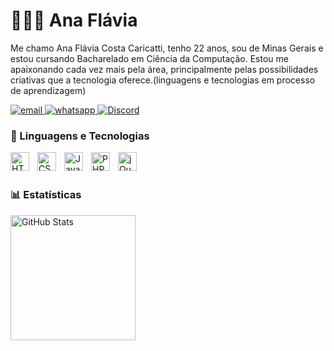 # 👩🏻‍💻 Ana Flávia

Me chamo Ana Flávia Costa Caricatti, tenho 22 anos, sou de Minas Gerais e estou cursando Bacharelado em Ciência da Computação. Estou me apaixonando cada vez mais pela área, principalmente pelas possibilidades criativas que a tecnologia oferece.(linguagens e tecnologias em processo de aprendizagem)
<p align="left">
    <a href="mailto:anaflaviacaricatti3@gmail.com">
        <img 
            alt="email" 
            title="Enviar email" 
            src="https://img.shields.io/badge/Email-0072C6?style=for-the-badge&logo=gmail&logoColor=white"
        />
    </a>
    <a href="https://api.whatsapp.com/send?phone=35991775183">
        <img 
            alt="whatsapp" 
            title="Fale comigo no whatsapp" 
            src="https://img.shields.io/badge/WhatsApp-25D366?style=for-the-badge&logo=whatsapp&logoColor=white"
        />
    </a> 
    <a href="https://discord.com/users/600319440239722496">
        <img 
            alt="Discord" 
            title="Discord" 
            src="https://img.shields.io/badge/Discord-5865F2?style=for-the-badge&logo=discord&logoColor=white"
        />
    </a>
</p>

### 🤖 Linguagens e Tecnologias

<img 
    align="left" 
    alt="HTML"
    title="HTML" 
    width="30px" 
    style="padding-right: 10px;" 
    src="https://cdn.jsdelivr.net/gh/devicons/devicon@latest/icons/html5/html5-original.svg" 
/>
<img 
    align="left" 
    alt="CSS" 
    title="CSS"
    width="30px" 
    style="padding-right: 10px;" 
    src="https://cdn.jsdelivr.net/gh/devicons/devicon@latest/icons/css3/css3-original.svg" 
/>
<img 
    align="left" 
    alt="JavaScript" 
    title="JavaScript"
    width="30px" 
    style="padding-right: 10px;" 
    src="https://cdn.jsdelivr.net/gh/devicons/devicon@latest/icons/javascript/javascript-original.svg" 
/>
<img 
      align="left" 
    alt="PHP" 
    title="PHP"
    width="30px" 
    style="padding-right: 10px;" 
    src="https://cdn.jsdelivr.net/gh/devicons/devicon@latest/icons/php/php-original.svg" 
/>
<img 
    align="left" 
    alt="jQuery"
    title="jQuery" 
    width="30px" 
    style="padding-right: 10px;" 
    src="https://cdn.jsdelivr.net/gh/devicons/devicon@latest/icons/jquery/jquery-original.svg" 
/>
<br/>
<br/>

### 📊 Estatísticas

<p>
  <img 
    align="left" 
    alt="GitHub Stats" 
    height="200" 
    style="padding-right: 10px;" 
    src="https://github-readme-stats.vercel.app/api?username=AnaCaricatti&show_icons=true&theme=tokyonight&include_all_commits=true&locale=pt-br" 
  />
</p>
